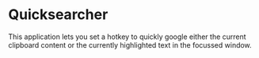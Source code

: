 # Quicksearcher
This application lets you set a hotkey to quickly google either the current clipboard content or the currently highlighted text in the focussed window.
